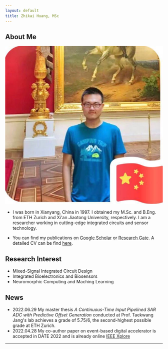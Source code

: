 ```yaml
---
layout: default
title: Zhikai Huang, MSc
---
```


## About Me

<img class="profile-picture" src="./imgs/photo.jpg">

- I was born in Xianyang, China in 1997. I obtained my M.Sc. and B.Eng. from ETH Zurich and Xi'an Jiaotong University, respectively. I am a researcher working in cutting-edge integrated circuits and sensor technology. 

- You can find my publications on [Google Scholar](https://scholar.google.com/citations?user=SiProigAAAAJ&hl=en&oi=sra) or [Research Gate](https://www.researchgate.net/profile/Zhikai-Huang). A detailed CV can be find [here](https://i.dayday.plus/cv.html).


## Research Interest

- Mixed-Signal Integrated Circuit Design
- Integrated Bioelectronics and Biosensors
- Neuromorphic Computing and Maching Learning

## News
- 2022.06.29 My master thesis *A Continuous-Time Input Pipelined SAR ADC with Predictive Offset Generation* conducted at Prof. Taekwang Jang's lab achieves a grade of 5.75/6, the second-highest possible grade at ETH Zurich.
- 2022.04.28 My co-author paper on event-based digital accelerator is accepted in DATE 2022 and is already online [IEEE Xplore](https://ieeexplore.ieee.org/document/9774552/)


---
<div align="right">
<script type="text/javascript" src="//rf.revolvermaps.com/0/0/4.js?i=54i096pg31s&amp;m=0&amp;h=85&amp;c=ffffff&amp;r=25" async="async"></script>   
</div>
